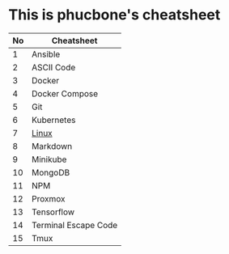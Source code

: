 # This is phucbone's cheatsheet

No|Cheatsheet
---|---
1|Ansible
2|ASCII Code
3|Docker
4|Docker Compose
5|Git
6|Kubernetes
7|[Linux](https://phucbone.github.io/LinuxCheatSheet/)
8|Markdown
9|Minikube
10|MongoDB
11|NPM
12|Proxmox
13|Tensorflow
14|Terminal Escape Code
15|Tmux
